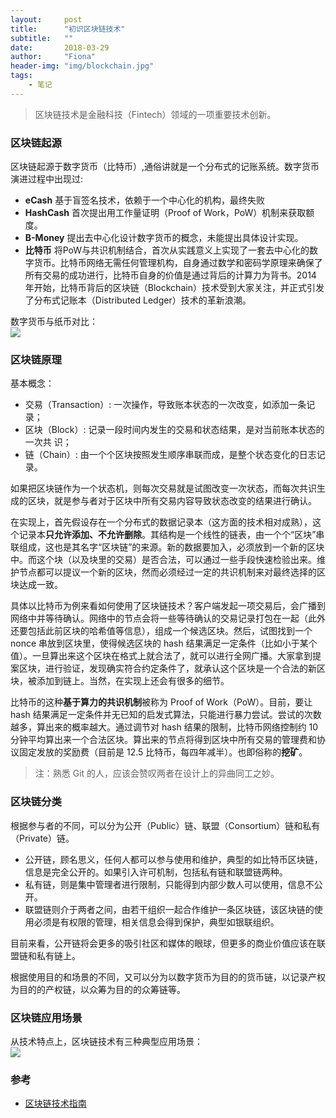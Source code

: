 ```yaml
---
layout:     post
title:      "初识区块链技术"
subtitle:   ""
date:       2018-03-29
author:     "Fiona"
header-img: "img/blockchain.jpg"
tags:
    - 笔记
---
```


> 区块链技术是金融科技（Fintech）领域的一项重要技术创新。

### 区块链起源
区块链起源于数字货币（比特币）,通俗讲就是一个分布式的记账系统。数字货币演进过程中出现过:  
- **eCash**  基于盲签名技术，依赖于一个中心化的机构，最终失败
- **HashCash**  首次提出用工作量证明（Proof of Work，PoW）机制来获取额度。
- **B-Money**  提出去中心化设计数字货币的概念，未能提出具体设计实现。
- **比特币**  将PoW与共识机制结合，首次从实践意义上实现了一套去中心化的数字货币。比特币网络无需任何管理机构，自身通过数学和密码学原理来确保了所有交易的成功进行，比特币自身的价值是通过背后的计算力为背书。2014 年开始，比特币背后的区块链（Blockchain）技术受到大家关注，并正式引发了分布式记账本（Distributed Ledger）技术的革新浪潮。

数字货币与纸币对比：  
<img src="/blog/img/in-post/post-blockchain/coin-compare.png">

### 区块链原理
基本概念：
- 交易（Transaction）: 一次操作，导致账本状态的一次改变，如添加一条记录；
- 区块（Block）: 记录一段时间内发生的交易和状态结果，是对当前账本状态的一次共
识；
- 链（Chain）: 由一个个区块按照发生顺序串联而成，是整个状态变化的日志记录。

如果把区块链作为一个状态机，则每次交易就是试图改变一次状态，而每次共识生成的区块，就是参与者对于区块中所有交易内容导致状态改变的结果进行确认。  

在实现上，首先假设存在一个分布式的数据记录本（这方面的技术相对成熟），这个记录本**只允许添加、不允许删除**。其结构是一个线性的链表，由一个个“区块”串联组成，这也是其名字“区块链”的来源。新的数据要加入，必须放到一个新的区块中。而这个块（以及块里的交易）是否合法，可以通过一些手段快速检验出来。维护节点都可以提议一个新的区块，然而必须经过一定的共识机制来对最终选择的区块达成一致。

具体以比特币为例来看如何使用了区块链技术？客户端发起一项交易后，会广播到网络中并等待确认。网络中的节点会将一些等待确认的交易记录打包在一起（此外还要包括此前区块的哈希值等信息），组成一个候选区块。然后，试图找到一个 nonce 串放到区块里，使得候选区块的 hash 结果满足一定条件（比如小于某个值）。一旦算出来这个区块在格式上就合法了，就可以进行全网广播。大家拿到提案区块，进行验证，发现确实符合约定条件了，就承认这个区块是一个合法的新区块，被添加到链上。当然，在实现上还会有很多的细节。

比特币的这种**基于算力的共识机制**被称为 Proof of Work（PoW）。目前，要让 hash 结果满足一定条件并无已知的启发式算法，只能进行暴力尝试。尝试的次数越多，算出来的概率越大。通过调节对 hash 结果的限制，比特币网络控制约 10 分钟平均算出来一个合法区块。算出来的节点将得到区块中所有交易的管理费和协议固定发放的奖励费（目前是 12.5 比特币，每四年减半）。也即俗称的**挖矿**。

> 注：熟悉 Git 的人，应该会赞叹两者在设计上的异曲同工之妙。

### 区块链分类
根据参与者的不同，可以分为公开（Public）链、联盟（Consortium）链和私有（Private）链。
- 公开链，顾名思义，任何人都可以参与使用和维护，典型的如比特币区块链，信息是完全公开的。如果引入许可机制，包括私有链和联盟链两种。
- 私有链，则是集中管理者进行限制，只能得到内部少数人可以使用，信息不公开。
- 联盟链则介于两者之间，由若干组织一起合作维护一条区块链，该区块链的使用必须是有权限的管理，相关信息会得到保护，典型如银联组织。

目前来看，公开链将会更多的吸引社区和媒体的眼球，但更多的商业价值应该在联盟链和私有链上。

根据使用目的和场景的不同，又可以分为以数字货币为目的的货币链，以记录产权为目的的产权链，以众筹为目的的众筹链等。

### 区块链应用场景
从技术特点上，区块链技术有三种典型应用场景：  
<img src="/blog/img/in-post/post-blockchain/blockchain-apply.png">

### 参考
- [区块链技术指南](https://github.com/yeasy/blockchain_guide)
